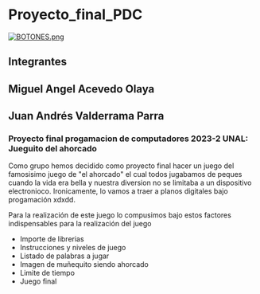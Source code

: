 # Proyecto_final_PDC

[![BOTONES.png](https://i.postimg.cc/KvLTLtqY/BOTONES.png)](https://postimg.cc/BXStfPGW)

## Integrantes

## Miguel Angel Acevedo Olaya
## Juan Andrés Valderrama Parra


### Proyecto final progamacion de computadores 2023-2 UNAL: Jueguito del ahorcado

Como grupo hemos decidido como proyecto final hacer un juego del famosisimo juego de "el ahorcado" el cual todos jugabamos de peques cuando la vida era bella y nuestra diversion no se limitaba a un dispositivo electronioco. Ironicamente, lo vamos a traer a planos digitales bajo progamación xdxdd.

Para la realización de este juego lo compusimos bajo estos factores indispensables para la realización del juego

- Importe de librerias
- Instrucciones y niveles de juego
- Listado de palabras a jugar
- Imagen de muñequito siendo ahorcado
- Limite de tiempo
- Juego final


